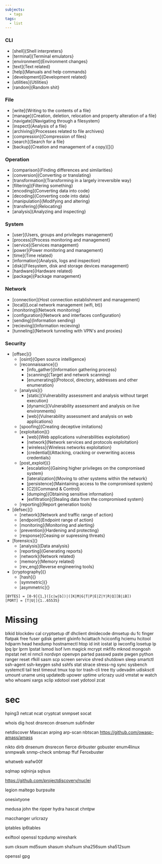 ```yaml
---
subjects:
  - tags
tags:
  - list
---
```


### CLI
- [shell]{Shell interpreters}
- [terminal]{Terminal emulators}
- [environment]{Environment changes}
- [text]{Text related}
- [help]{Manuals and help commands}
- [development]{Development related}
- [utilities]{Utilities}
- [random]{Random shit}

### File
- [write]{Writing to the contents of a file}
- [manage]{Creation, deletion, relocation and property alteration of a file}
- [navigate]{Navigating through a filesystem}
- [inspect]{Analysis of a file}
- [archiving]{Processes related to file archives}
- [compression]{Compression of files}
- [search]{Search for a file}
- [backup]{Creation and management of a copy}[]{}

### Operation
- [comparison]{Finding differences and similarities}
- [conversion]{Converting or translating}
- [transformation]{Transforming in a largely irreversible way}
- [filtering]{Filtering something}
- [encoding]{Converting data into code}
- [decoding]{Converting code into data}
- [manipulation]{Modifying and altering}
- [transfering]{Relocating}
- [analysis]{Analyzing and inspecting}

### System
- [user]{Users, groups and privileges management}
- [process]{Process monitoring and management}
- [service]{Services management}
- [power]{Power monitoring and management}
- [time]{Time related}
- [information]{Analysis, logs and inspection}
- [disk]{Filesystem, disk and storage devices management}
- [hardware]{Hardware related}
- [package]{Package management}

### Network
- [connection]{Host connection establishment and management}
- [local]{Local network management (wifi, bt)}
- [monitoring]{Network monitoring}
- [configuration]{Network and interfaces configuration}
- [sending]{Information sending}
- [recieving]{Information recieving}
- [tunneling]{Network tunneling with VPN's and proxies}

### Security
- [offsec]{}
	- [osint]{Open source intelligence}
	- [reconnaissance]{}
		- [info_gather]{Information gathering process}
		- [scanning]{Target and network scanning}
		- [enumerating]{Protocol, directory, addresses and other enumeration}
	- [analysis]{}
		- [static]{Vulnerability assessment and analysis without target execution}
		- [dynamic]{Vulnerability assessment and analysis on live environments}
		- [web]{Vulnerability assessment and analysis on web applications}
	- [spoofing]{Creating deceptive imitations}
	- [exploitation]{}
		- [web]{Web applications vulnerabilities exploitation}
		- [network]{Network services and protocols exploitation}
		- [wireless]{Wireless networks exploitation}
		- [credential]{Attacking, cracking or overwriting access credentials}
	- [post_exploit]{}
		- [escalation]{Gaining higher privileges on the compromised system}
		- [lateralization]{Moving to other systems within the network}
		- [persistence]{Maintaining access to the compromised system}
		- [C2]{Command & Control}
		- [dumping]{Obtaining sensitive information}
		- [exfiltration]{Stealing data from the compromised system}
	- [reporting]{Report generation tools}
- [defsec]{}
	- [network]{Network and traffic range of action}
	- [endpoint]{Endpoint range of action}
	- [monitoring]{Monitoring and alerting}
	- [prevention]{Hardening and protecting}
	- [response]{Ceasing or supressing threats}
- [forensics]{}
	- [analysis]{Data analysis}
	- [reporting]{Generating reports}
	- [network]{Network related}
	- [memory]{Memory related}
	- [rev_eng]{Reverse engineering tools}
- [cryptography]{}
	- [hash]{}
	- [symmetric]{}
	- [asymmetric]{}

```
[BYTES] = [0-9]{1,}([c|w|b])|([K|M|G|T|P|E|Z|Y|R|Q][B|iB])
[PORT] = [T|U|]{1..65535}
```

# Missing

blkid
blockdev
cal
cryptsetup
df
dhclient
dmidecode
dmsetup
du
fc
finger
flatpak
free
fuser
gdisk
getent
glxinfo
hciattach
hciconfig
hciemu
hcitool
hdparm
head
hexdump
hostnamectl
htop
id
init
iostat
ip
iwconfig
losetup
lp
lpq
lpr
lprm
lpstat
lsmod
lsof
lvm
magick
mcrypt
mkfifo
mknod
mongosh
mpstat
net
nl
nmcli
nordvpn
openvpn
parted
passwd
paste
pwgen
python
ranger
reset
rfkill
sasm
scp
screen
service
shred
shutdown
sleep
smartctl
ssh-agent
ssh-keygen
sshd
sshfs
stat
strace
stress-ng
sync
sysbench
systemctl
tail
test
timeout
tmux
top
tor
trash-cli
tree
tty
udevadm
udisksctl
umount
uname
uniq
updatedb
upower
uptime
urlcrazy
uuid
vmstat
w
watch
who
whoami
xargs
xclip
xdotool
xset
ydotool
zcat


# sec
hping3
netcat
ncat
cryptcat
snmpset
socat

whois
dig
host
dnsrecon
dnsenum
subfinder

netdiscover
Masscan
arping
arp-scan
nbtscan
https://github.com/owasp-amass/amass

nikto
dirb
dnsenum
dnsrecon
fierce
dirbuster
gobuster
enum4linux
snmpwalk
snmp-check
smbmap
ffuf
Feroxbuster

whatweb
wafw00f

sqlmap
sqlninja
sqlsus

https://github.com/projectdiscovery/nuclei

legion
maltego
burpsuite

onesixtyone

medusa
john the ripper
hydra
hascat
chntpw

macchanger
urlcrazy


iptables
ip6tables


exiftool
openssl
tcpdump
wireshark


sum
cksum
md5sum
shasum
sha1sum
sha256sum
sha512sum

openssl
gpg